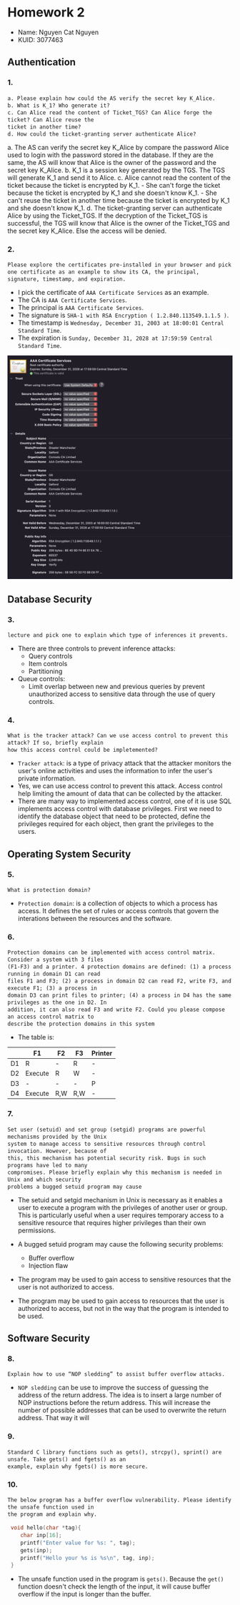 # Homework 2
- Name: Nguyen Cat Nguyen
- KUID: 3077463

## Authentication
### 1. 
```
a. Please explain how could the AS verify the secret key K_Alice. 
b. What is K_1? Who generate it? 
c. Can Alice read the content of Ticket_TGS? Can Alice forge the ticket? Can Alice reuse the 
ticket in another time? 
d. How could the ticket-granting server authenticate Alice? 
```

a. The AS can verify the secret key K_Alice by compare the password Alice used to login with the password stored in the database. If they are the same, the AS will know that Alice is the owner of the password and the secret key K_Alice.
b. K_1 is a session key generated by the TGS. The TGS will generate K_1 and send it to Alice.
c. Alice cannot read the content of the ticket because the ticket is encrypted by K_1.
    - She can't forge the ticket because the ticket is encrypted by K_1 and she doesn't know K_1.
    - She can't reuse the ticket in another time because the ticket is encrypted by K_1 and she doesn't know K_1.
d. The ticket-granting server can authenticate Alice by using the Ticket_TGS. If the decryption of the Ticket_TGS is successful, the TGS will know that Alice is the owner of the Ticket_TGS and the secret key K_Alice. Else the access will be denied.
### 2. 
```
Please explore the certificates pre-installed in your browser and pick one certificate as an example to show its CA, the principal, signature, timestamp, and expiration.
``` 
- I pick the certificate of `AAA Certificate Services` as an example.
- The CA is `AAA Certificate Services`.
- The principal is `AAA Certificate Services`.
- The signature is `SHA-1 with RSA Encryption ( 1.2.840.113549.1.1.5 )`.
- The timestamp is `Wednesday, December 31, 2003 at 18:00:01 Central Standard Time`.
- The expiration is `Sunday, December 31, 2028 at 17:59:59 Central Standard Time`.

![CA](CA.png)


## Database Security
### 3.
```To prevent the inference attacks, the database systems implement multiple controls. Please list these controls discussed in the 
lecture and pick one to explain which type of inferences it prevents. 
```
- There are three controls to prevent inference attacks:
    - Query controls
    - Item controls
    - Partitioning
- Queue controls: 
    - Limit overlap between new and previous queries by prevent unauthorized access to sensitive data through the use of query controls.
### 4. 
```
What is the tracker attack? Can we use access control to prevent this attack? If so, briefly explain 
how this access control could be impletemented? 
```
- `Tracker attack`: is a type of privacy attack that the attacker monitors the user's online activities and uses the information to infer the user's private information.
- Yes, we can use access control to prevent this attack. Access control help limiting the amount of data that can be collected by the attacker.
- There are many way to implemented access control, one of it is use SQL implements access control with database privileges. First we need to identify the database object that need to be protected, define the privileges required for each object, then grant the privileges to the users.
## Operating System Security 
### 5. 
```
What is protection domain?  
```
- `Protection domain`: is a collection of objects to which a process has access. It defines the set of rules or access controls that govern the interations between the resources and the software.

### 6. 
```
Protection domains can be implemented with access control matrix. Consider a system with 3 files 
(F1-F3) and a printer. 4 protection domains are defined: (1) a process running in domain D1 can read 
files F1 and F3; (2) a process in domain D2 can read F2, write F3, and execute F1; (3) a process in 
domain D3 can print files to printer; (4) a process in D4 has the same privileges as the one in D2. In 
addition, it can also read F3 and write F2. Could you please compose an access control matrix to 
describe the protection domains in this system
```
- The table is:

| | F1 | F2 | F3 | Printer |
| --- | --- | --- | --- | --- |
| D1 | R | - | R | - |
| D2 | Execute | R | W | - |
| D3 | - | - | - | P |
| D4 | Execute | R,W | R,W | - |

### 7. 
```
Set user (setuid) and set group (setgid) programs are powerful mechanisms provided by the Unix 
system to manage access to sensitive resources through control invocation. However, because of 
this, this mechanism has potential security risk. Bugs in such programs have led to many 
compromises. Please briefly explain why this mechanism is needed in Unix and which security 
problems a bugged setuid program may cause
```
- The setuid and setgid mechanism in Unix is necessary as it enables a user to execute a program with the privileges of another user or group. This is particularly useful when a user requires temporary access to a sensitive resource that requires higher privileges than their own permissions.

- A bugged setuid program may cause the following security problems:
    - Buffer overflow
    - Injection flaw
- The program may be used to gain access to sensitive resources that the user is not authorized to access.
- The program may be used to gain access to resources that the user is authorized to access, but not in the way that the program is intended to be used.

## Software Security
### 8. 
```
Explain how to use “NOP sledding” to assist buffer overflow attacks.
```
- `NOP sledding` can be use to improve the success of guessing the address of the return address. The idea is to insert a large number of NOP instructions before the return address. This will increase the number of possible addresses that can be used to overwrite the return address. That way it will 

### 9. 
```
Standard C library functions such as gets(), strcpy(), sprint() are unsafe. Take gets() and fgets() as an 
example, explain why fgets() is more secure.
```

### 10. 
```
The below program has a buffer overflow vulnerability. Please identify the unsafe function used in 
the program and explain why. 
```

```c
 void hello(char *tag){
    char inp[16];
    printf("Enter value for %s: ", tag);
    gets(inp);
    printf("Hello your %s is %s\n", tag, inp);
 }
```
- The unsafe function used in the program is `gets()`. Because the `get()` function doesn't check the length of the input, it will cause buffer overflow if the input is longer than the buffer.

